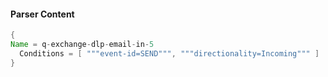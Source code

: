 #### Parser Content
```Java
{
Name = q-exchange-dlp-email-in-5
  Conditions = [ """event-id=SEND""", """directionality=Incoming""" ]
}
```